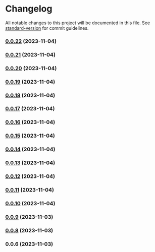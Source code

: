 # Changelog

All notable changes to this project will be documented in this file. See [standard-version](https://github.com/conventional-changelog/standard-version) for commit guidelines.

### [0.0.22](https://github.com/webdev0107/test-ionic-app-flow/compare/0.0.21...0.0.22) (2023-11-04)

### [0.0.21](https://github.com/webdev0107/test-ionic-app-flow/compare/0.0.20...0.0.21) (2023-11-04)

### [0.0.20](https://github.com/webdev0107/test-ionic-app-flow/compare/0.0.19...0.0.20) (2023-11-04)

### [0.0.19](https://github.com/webdev0107/test-ionic-app-flow/compare/0.0.18...0.0.19) (2023-11-04)

### [0.0.18](https://github.com/webdev0107/test-ionic-app-flow/compare/0.0.17...0.0.18) (2023-11-04)

### [0.0.17](https://github.com/webdev0107/test-ionic-app-flow/compare/0.0.16...0.0.17) (2023-11-04)

### [0.0.16](https://github.com/webdev0107/test-ionic-app-flow/compare/0.0.15...0.0.16) (2023-11-04)

### [0.0.15](https://github.com/webdev0107/test-ionic-app-flow/compare/0.0.14...0.0.15) (2023-11-04)

### [0.0.14](https://github.com/webdev0107/test-ionic-app-flow/compare/0.0.13...0.0.14) (2023-11-04)

### [0.0.13](https://github.com/webdev0107/test-ionic-app-flow/compare/0.0.12...0.0.13) (2023-11-04)

### [0.0.12](https://github.com/webdev0107/test-ionic-app-flow/compare/0.0.11...0.0.12) (2023-11-04)

### [0.0.11](https://github.com/webdev0107/test-ionic-app-flow/compare/0.0.10...0.0.11) (2023-11-04)

### [0.0.10](https://github.com/webdev0107/test-ionic-app-flow/compare/0.0.9...0.0.10) (2023-11-04)

### [0.0.9](https://github.com/webdev0107/test-ionic-app-flow/compare/0.0.8...0.0.9) (2023-11-03)

### [0.0.8](https://github.com/webdev0107/test-ionic-app-flow/compare/0.0.6...0.0.8) (2023-11-03)

### 0.0.6 (2023-11-03)
